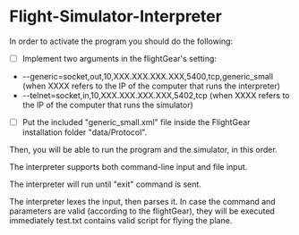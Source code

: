 # Flight-Simulator-Interpreter

In order to activate the program you should do the following:
- [ ] Implement two arguments in the flightGear's setting:
* --generic=socket,out,10,XXX.XXX.XXX.XXX,5400,tcp,generic_small
(when XXXX refers to the IP of the computer that runs the interpreter)
* --telnet=socket,in,10,XXX.XXX.XXX.XXX,5402,tcp
(when XXXX refers to the IP of the computer that runs the simulator)

- [ ] Put the included "generic_small.xml" file inside the FlightGear installation folder "data/Protocol".

Then, you will be able to run the program and the simulator, in this order.

The interpreter supports both command-line input and file input.

The interpreter will run until "exit" command is sent.

The interpreter lexes the input, then parses it. In case the command and parameters are valid (according to the flightGear), they will be executed immediately
test.txt contains valid script for flying the plane.
